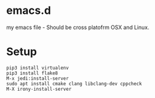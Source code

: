 # emacs.d
my emacs file - Should be cross platofrm OSX and Linux.


# Setup

```
pip3 install virtualenv
pip3 install flake8
M-x jedi:install-server
sudo apt install cmake clang libclang-dev cppcheck
M-X irony-install-server
```
